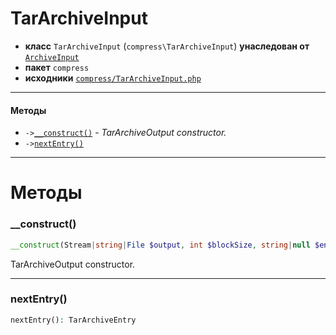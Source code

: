 # TarArchiveInput

- **класс** `TarArchiveInput` (`compress\TarArchiveInput`) **унаследован от** [`ArchiveInput`](https://github.com/jphp-compiler/jphp/blob/master/exts/jphp-compress-ext/api-docs/classes/compress/ArchiveInput.ru.md)
- **пакет** `compress`
- **исходники** [`compress/TarArchiveInput.php`](./src/main/resources/JPHP-INF/sdk/compress/TarArchiveInput.php)


---

#### Методы

- `->`[`__construct()`](#method-__construct) - _TarArchiveOutput constructor._
- `->`[`nextEntry()`](#method-nextentry)

---
# Методы

<a name="method-__construct"></a>

### __construct()
```php
__construct(Stream|string|File $output, int $blockSize, string|null $encoding): void
```
TarArchiveOutput constructor.

---

<a name="method-nextentry"></a>

### nextEntry()
```php
nextEntry(): TarArchiveEntry
```